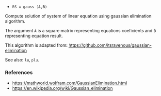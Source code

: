* `RS = gauss (A,B)`

Compute solution of system of linear equation using gaussian elimination
algorithm.

The argument `A` is a square matrix representing equations coeficients and `B` representing equation result.

This algorithm is adapted from: https://github.com/itsravenous/gaussian-elimination

See also: `lu`, `plu`.

### References

* https://mathworld.wolfram.com/GaussianElimination.html
* https://en.wikipedia.org/wiki/Gaussian_elimination
